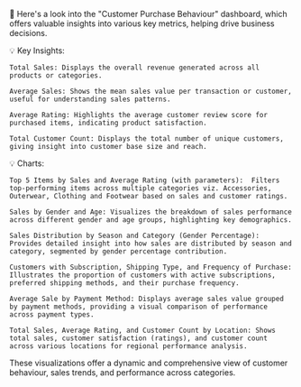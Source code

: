 🚀 Here's a look into the "Customer Purchase Behaviour" dashboard, which offers valuable insights into various key metrics, helping drive business decisions.

💡 Key Insights:

 	Total Sales: Displays the overall revenue generated across all products or categories.

 	Average Sales: Shows the mean sales value per transaction or customer, useful for understanding sales patterns.

 	Average Rating: Highlights the average customer review score for purchased items, indicating product satisfaction.

 	Total Customer Count: Displays the total number of unique customers, giving insight into customer base size and reach.

💡 Charts: 

 	Top 5 Items by Sales and Average Rating (with parameters):  Filters top-performing items across multiple categories viz. Accessories, Outerwear, Clothing and Footwear based on sales and customer ratings.

 	Sales by Gender and Age: Visualizes the breakdown of sales performance across different gender and age groups, highlighting key demographics.

 	Sales Distribution by Season and Category (Gender Percentage): Provides detailed insight into how sales are distributed by season and category, segmented by gender percentage contribution.

 	Customers with Subscription, Shipping Type, and Frequency of Purchase: Illustrates the proportion of customers with active subscriptions, preferred shipping methods, and their purchase frequency.

 	Average Sale by Payment Method: Displays average sales value grouped by payment methods, providing a visual comparison of performance across payment types.

 	Total Sales, Average Rating, and Customer Count by Location: Shows total sales, customer satisfaction (ratings), and customer count across various locations for regional performance analysis.

These visualizations offer a dynamic and comprehensive view of customer behaviour, sales trends, and performance across categories.
